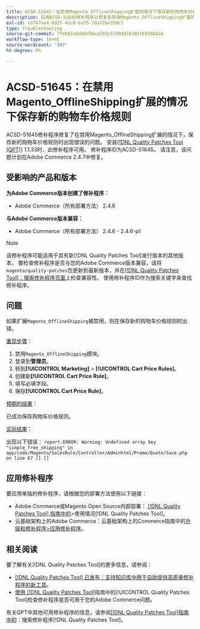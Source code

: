 ```yaml
---
title: ACSD-51645：在禁用Magento_OfflineShipping扩展的情况下保存新的购物车价格规则
description: 应用ACSD-51645修补程序以修复在禁用Magento_OfflineShipping扩展的情况下保存新的购物车价格规则时出现错误的Adobe Commerce问题。
exl-id: ce747ae4-6d2f-41c0-ba75-7da72be359c7
type: Troubleshooting
source-git-commit: 7fdb02a6d89d50ea593c5fd99d78101f89198424
workflow-type: tm+mt
source-wordcount: '347'
ht-degree: 0%

---
```


# ACSD-51645：在禁用Magento_OfflineShipping扩展的情况下保存新的购物车价格规则

ACSD-51645修补程序修复了在禁用Magento_OfflineShipping扩展的情况下，保存新的购物车价格规则时出现错误的问题。 安装[[!DNL Quality Patches Tool (QPT)]](https://experienceleague.adobe.com/zh-hans/docs/commerce-operations/tools/quality-patches-tool/quality-patches-tool-to-self-serve-quality-patches) 1.1.33时，此修补程序可用。 修补程序ID为ACSD-51645。 请注意，该问题计划在Adobe Commerce 2.4.7中修复。

## 受影响的产品和版本

**为Adobe Commerce版本创建了修补程序：**

* Adobe Commerce（所有部署方法） 2.4.6

**与Adobe Commerce版本兼容：**

* Adobe Commerce（所有部署方法） 2.4.6 - 2.4.6-p1

>[!NOTE]
>
>该修补程序可能适用于具有新[!DNL Quality Patches Tool]发行版本的其他版本。 要检查修补程序是否与您的Adobe Commerce版本兼容，请将`magento/quality-patches`包更新到最新版本，并在[[!DNL Quality Patches Tool]：搜索修补程序页面](<https://experienceleague.adobe.com/tools/commerce-quality-patches/index.html?lang=zh-Hans>)上检查兼容性。 使用修补程序ID作为搜索关键字来查找修补程序。

## 问题

如果扩展`Magento_OfflineShipping`被禁用，则在保存新的购物车价格规则时出错。

<u>重现步骤</u>：

1. 禁用`Magento_OfflineShipping`模块。
1. 登录到&#x200B;**管理员**。
1. 转到&#x200B;**[!UICONTROL Marketing]** > **[!UICONTROL Cart Price Rules]**。
1. 创建新&#x200B;**[!UICONTROL Cart Price Rule]**。
1. 填写必填字段。
1. 保存&#x200B;**[!UICONTROL Cart Price Rule]**。

<u>预期的结果</u>：

已成功保存购物车价格规则。

<u>实际结果</u>：

出现以下错误：
`report.ERROR: Warning: Undefined array key "simple_free_shipping" in app/code/Magento/SalesRule/Controller/Adminhtml/Promo/Quote/Save.php on line 67 [] []`

## 应用修补程序

要应用单独的修补程序，请根据您的部署方法使用以下链接：

* Adobe Commerce或Magento Open Source内部部署： [[!DNL Quality Patches Tool] 指南中的](/help/tools/quality-patches-tool/usage.md)>使用情况[!DNL Quality Patches Tool]。
* 云基础架构上的Adobe Commerce：云基础架构上的Commerce指南中的[升级和修补程序>应用修补程序](https://experienceleague.adobe.com/docs/commerce-cloud-service/user-guide/develop/upgrade/apply-patches.html?lang=zh-Hans)。

## 相关阅读

要了解有关[!DNL Quality Patches Tool]的更多信息，请参阅：

* [[!DNL Quality Patches Tool] 已发布：支持知识库中用于自助提供高质量修补程序的新工具](https://experienceleague.adobe.com/zh-hans/docs/commerce-operations/tools/quality-patches-tool/quality-patches-tool-to-self-serve-quality-patches)。
* [使用 [!DNL Quality Patches Tool]](/help/tools/quality-patches-tool/patches-available-in-qpt/check-patch-for-magento-issue-with-magento-quality-patches.md)指南中的[!UICONTROL Quality Patches Tool]检查修补程序是否可用于您的Adobe Commerce问题。


有关QPT中其他可用修补程序的信息，请参阅[[!DNL Quality Patches Tool]指南中的](<https://experienceleague.adobe.com/tools/commerce-quality-patches/index.html?lang=zh-Hans>)：搜索修补程序[!DNL Quality Patches Tool]。
